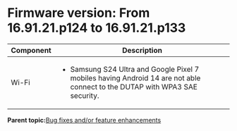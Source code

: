 # Firmware version: From 16.91.21.p124 to 16.91.21.p133

|Component|Description|
|-----------|-------------|
|Wi-Fi|<ul><li>Samsung S24 Ultra and Google Pixel 7 mobiles having Android 14 are not able connect to the DUTAP with WPA3 SAE security.</li></ul>|

**Parent topic:**[Bug fixes and/or feature enhancements](../topics/bug_fixes_andor_feature_enhancements.md)

